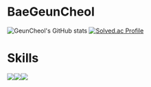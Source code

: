 

# BaeGeunCheol


![GeunCheol's GitHub stats](https://github-readme-stats.vercel.app/api?username=rmscjf2002&show_icons=true&theme=radical)
[![Solved.ac Profile](http://mazassumnida.wtf/api/v2/generate_badge?boj=soong2002)](https://solved.ac/soong2002/)



# Skills
<img src="https://img.shields.io/badge/C-239DFF?style=for-the-badge&logo=C&logoColor=white"/><img src="https://img.shields.io/badge/C++-Solutions-blue.svg?style=for-the-badge&logo=c%2B%2B"/><img src="https://img.shields.io/badge/MySQL-4479A1?style=for-the-badge&logo=MySQL&logoColor=white"/>


